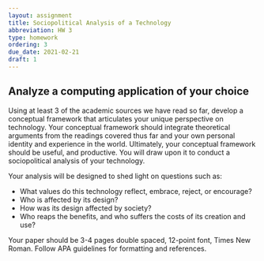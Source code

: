 ```yaml
---
layout: assignment
title: Sociopolitical Analysis of a Technology
abbreviation: HW 3
type: homework
ordering: 3
due_date: 2021-02-21
draft: 1
---
```


## Analyze a computing application of your choice

Using at least 3 of the academic sources we have read so far, develop a conceptual framework that articulates your unique perspective on technology. Your conceptual framework should integrate theoretical arguments from the readings covered thus far and your own personal identity and experience in the world. Ultimately, your conceptual framework should be useful, and productive. You will draw upon it to conduct a sociopolitical analysis of your technology. 

Your analysis will be designed to shed light on questions such as: 

* What values do this technology reflect, embrace, reject, or encourage? 
* Who is affected by its design? 
* How was its design affected by society? 
* Who reaps the benefits, and who suffers the costs of its creation and use? 

Your paper should be 3-4 pages double spaced, 12-point font, Times New Roman. Follow APA guidelines for formatting and references. 